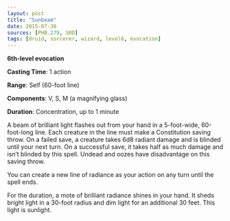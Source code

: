 ```yaml
---
layout: post
title: "Sunbeam"
date: 2015-07-30
sources: [PHB.279, SRD]
tags: [druid, sorcerer, wizard, level6, evocation]
---
```


**6th-level evocation**

**Casting Time**: 1 action

**Range**: Self (60-foot line)

**Components**: V, S, M (a magnifying glass)

**Duration**: Concentration, up to 1 minute

A beam of brilliant light flashes out from your hand in a 5-foot-wide, 60-foot-long line. Each creature in the line must make a Constitution saving throw. On a failed save, a creature takes 6d8 radiant damage and is blinded until your next turn. On a successful save, it takes half as much damage and isn’t blinded by this spell. Undead and oozes have disadvantage on this saving throw.

You can create a new line of radiance as your action on any turn until the spell ends.

For the duration, a mote of brilliant radiance shines in your hand. It sheds bright light in a 30-foot radius and dim light for an additional 30 feet. This light is sunlight.
